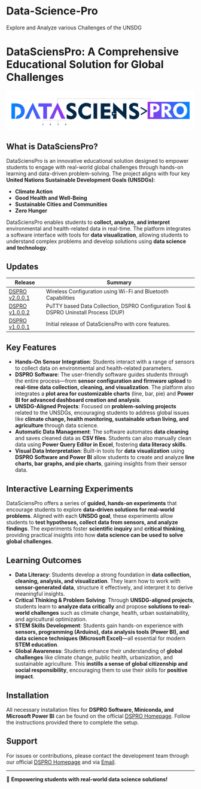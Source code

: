 # Data-Science-Pro
Explore and Analyze various Challenges of the UNSDG 
# DataSciensPro: A Comprehensive Educational Solution for Global Challenges

[![Data Sciens Pro](https://github.com/robotixdevteam/Data-Science-Pro/blob/main/data-sciens-logo.png)](https://robotixdevteam.github.io/Data-Science-Pro/DataSciensPro.html)

## What is DataSciensPro?
DataSciensPro is an innovative educational solution designed to empower students to engage with real-world global challenges through hands-on learning and data-driven problem-solving. The project aligns with four key **United Nations Sustainable Development Goals (UNSDGs)**:

- **Climate Action**
- **Good Health and Well-Being**
- **Sustainable Cities and Communities**
- **Zero Hunger**

DataSciensPro enables students to **collect, analyze, and interpret** environmental and health-related data in real-time. The platform integrates a software interface with tools for **data visualization**, allowing students to understand complex problems and develop solutions using **data science and technology**.

## Updates

| **Release** | **Summary** |
|-------------|-------------|
| [DSPRO v2.0.0.1](https://nimble.li/k96ynpnd) | Wireless Configuration using Wi-Fi and Bluetooth Capabilities |
| [DSPRO v1.0.0.2](https://nimble.li/wdjavq6d) | PuTTY based Data Collection, DSPRO Configuration Tool & DSPRO Uninstall Process (DUP) |
| [DSPRO v1.0.0.1](https://nimble.li/a98wbyl9) | Initial release of DataSciensPro with core features. |

## Key Features
- **Hands-On Sensor Integration**: Students interact with a range of sensors to collect data on environmental and health-related parameters. 
- **DSPRO Software**: The user-friendly software guides students through the entire process—from **sensor configuration and firmware upload** to **real-time data collection, cleaning, and visualization**. The platform also integrates a **plot area for customizable charts** (line, bar, pie) and **Power BI for advanced dashboard creation and analysis**.
- **UNSDG-Aligned Projects**: Focused on **problem-solving projects** related to the UNSDGs, encouraging students to address global issues like **climate change, health monitoring, sustainable urban living, and agriculture** through data science.
- **Automatic Data Management**: The software automates **data cleaning** and saves cleaned data as **CSV files**. Students can also manually clean data using **Power Query Editor in Excel**, fostering **data literacy skills**.
- **Visual Data Interpretation**: Built-in tools for **data visualization** using **DSPRO Software and Power BI** allow students to create and analyze **line charts, bar graphs, and pie charts**, gaining insights from their sensor data.

## Interactive Learning Experiments
DataSciensPro offers a series of **guided, hands-on experiments** that encourage students to explore **data-driven solutions for real-world problems**. Aligned with each **UNSDG goal**, these experiments allow students to **test hypotheses, collect data from sensors, and analyze findings**. The experiments foster **scientific inquiry** and **critical thinking**, providing practical insights into how **data science can be used to solve global challenges**.

## Learning Outcomes
- **Data Literacy**: Students develop a strong foundation in **data collection, cleaning, analysis, and visualization**. They learn how to work with **sensor-generated data**, structure it effectively, and interpret it to derive meaningful insights.
- **Critical Thinking & Problem Solving**: Through **UNSDG-aligned projects**, students learn to **analyze data critically** and propose **solutions to real-world challenges** such as climate change, health, urban sustainability, and agricultural optimization.
- **STEM Skills Development**: Students gain hands-on experience with **sensors, programming (Arduino), data analysis tools (Power BI), and data science techniques (Microsoft Excel)**—all essential for modern **STEM education**.
- **Global Awareness**: Students enhance their understanding of **global challenges** like climate change, public health, urbanization, and sustainable agriculture. This **instills a sense of global citizenship and social responsibility**, encouraging them to use their skills for **positive impact**.

## Installation
All necessary installation files for **DSPRO Software, Miniconda, and Microsoft Power BI** can be found on the official [DSPRO Homepage](https://robotixdevteam.github.io/Data-Science-Pro/DataSciensPro.html). Follow the instructions provided there to complete the setup.


## Support
For issues or contributions, please contact the development team through our official [DSPRO Homepage](https://robotixdevteam.github.io/Data-Science-Pro/DataSciensPro.html) and via [Email](development@merituseducation.com).

---
🚀 **Empowering students with real-world data science solutions!**

